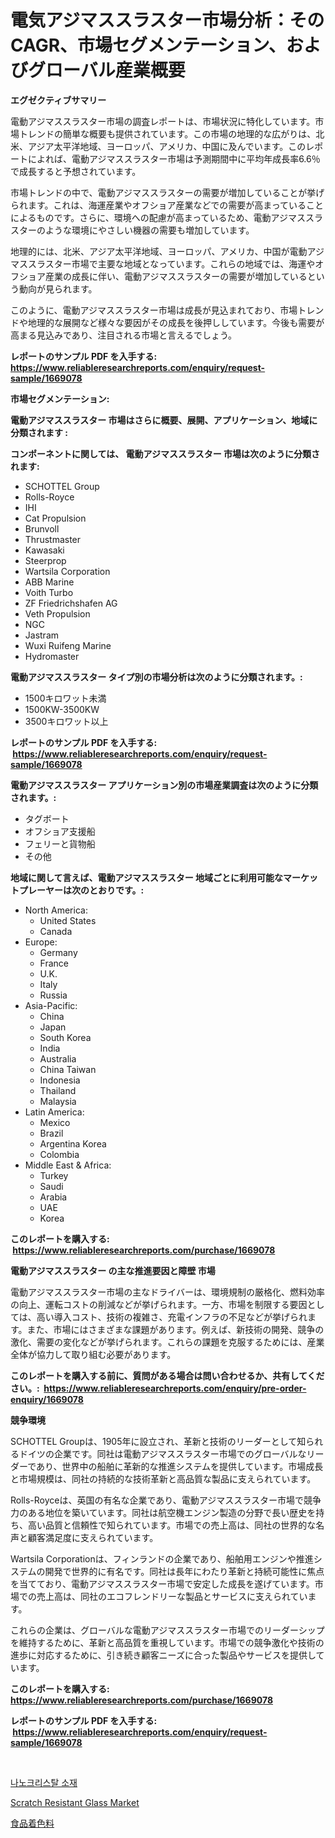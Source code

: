 <p><h1>電気アジマススラスター市場分析：そのCAGR、市場セグメンテーション、およびグローバル産業概要</h1></p><p><strong>エグゼクティブサマリー</strong></p>
<p><p>電動アジマススラスター市場の調査レポートは、市場状況に特化しています。市場トレンドの簡単な概要も提供されています。この市場の地理的な広がりは、北米、アジア太平洋地域、ヨーロッパ、アメリカ、中国に及んでいます。このレポートによれば、電動アジマススラスター市場は予測期間中に平均年成長率6.6％で成長すると予想されています。</p><p>市場トレンドの中で、電動アジマススラスターの需要が増加していることが挙げられます。これは、海運産業やオフショア産業などでの需要が高まっていることによるものです。さらに、環境への配慮が高まっているため、電動アジマススラスターのような環境にやさしい機器の需要も増加しています。</p><p>地理的には、北米、アジア太平洋地域、ヨーロッパ、アメリカ、中国が電動アジマススラスター市場で主要な地域となっています。これらの地域では、海運やオフショア産業の成長に伴い、電動アジマススラスターの需要が増加しているという動向が見られます。</p><p>このように、電動アジマススラスター市場は成長が見込まれており、市場トレンドや地理的な展開など様々な要因がその成長を後押ししています。今後も需要が高まる見込みであり、注目される市場と言えるでしょう。</p></p>
<p><strong>レポートのサンプル PDF を入手する: <a href="https://www.reliableresearchreports.com/enquiry/request-sample/1669078">https://www.reliableresearchreports.com/enquiry/request-sample/1669078</a></strong></p>
<p><strong>市場セグメンテーション:</strong></p>
<p><strong> 電動アジマススラスター 市場はさらに概要、展開、アプリケーション、地域に分類されます :</strong></p>
<p><strong>コンポーネントに関しては、 電動アジマススラスター 市場は次のように分類されます: &nbsp;</strong></p>
<p><ul><li>SCHOTTEL Group</li><li>Rolls-Royce</li><li>IHI</li><li>Cat Propulsion</li><li>Brunvoll</li><li>Thrustmaster</li><li>Kawasaki</li><li>Steerprop</li><li>Wartsila Corporation</li><li>ABB Marine</li><li>Voith Turbo</li><li>ZF Friedrichshafen AG</li><li>Veth Propulsion</li><li>NGC</li><li>Jastram</li><li>Wuxi Ruifeng Marine</li><li>Hydromaster</li></ul></p>
<p><strong> 電動アジマススラスター タイプ別の市場分析は次のように分類されます。:</strong></p>
<p><ul><li>1500キロワット未満</li><li>1500KW-3500KW</li><li>3500キロワット以上</li></ul></p>
<p><strong>レポートのサンプル PDF を入手する: &nbsp;<a href="https://www.reliableresearchreports.com/enquiry/request-sample/1669078">https://www.reliableresearchreports.com/enquiry/request-sample/1669078</a></strong></p>
<p><strong> 電動アジマススラスター アプリケーション別の市場産業調査は次のように分類されます。:</strong></p>
<p><ul><li>タグボート</li><li>オフショア支援船</li><li>フェリーと貨物船</li><li>その他</li></ul></p>
<p><strong>地域に関して言えば、電動アジマススラスター 地域ごとに利用可能なマーケットプレーヤーは次のとおりです。:</strong></p>
<p><ul>
    <li>
        North America:
        <ul>
            <li>United States</li>
            <li>Canada</li>
        </ul>
    </li>
    <li>
        Europe:
        <ul>
            <li>Germany</li>
            <li>France</li>
            <li>U.K.</li>
            <li>Italy</li>
            <li>Russia</li>
        </ul>
    </li>
    <li>
        Asia-Pacific:
        <ul>
            <li>China</li>
            <li>Japan</li>
            <li>South Korea</li>
            <li>India</li>
            <li>Australia</li>
            <li>China Taiwan</li>
            <li>Indonesia</li>
            <li>Thailand</li>
            <li>Malaysia</li>
        </ul>
    </li>
    <li>
        Latin America:
        <ul>
            <li>Mexico</li>
            <li>Brazil</li>
            <li>Argentina Korea</li>
            <li>Colombia</li>
        </ul>
    </li>
    <li>
        Middle East & Africa:
        <ul>
            <li>Turkey</li>
            <li>Saudi</li>
            <li>Arabia</li>
            <li>UAE</li>
            <li>Korea</li>
        </ul>
    </li>
    </ul></p>
<p><strong>このレポートを購入する: &nbsp;<a href="https://www.reliableresearchreports.com/purchase/1669078">https://www.reliableresearchreports.com/purchase/1669078</a></strong></p>
<p><strong>電動アジマススラスター の主な推進要因と障壁 市場</strong></p>
<p><p>電動アジマススラスター市場の主なドライバーは、環境規制の厳格化、燃料効率の向上、運転コストの削減などが挙げられます。一方、市場を制限する要因としては、高い導入コスト、技術の複雑さ、充電インフラの不足などが挙げられます。また、市場にはさまざまな課題があります。例えば、新技術の開発、競争の激化、需要の変化などが挙げられます。これらの課題を克服するためには、産業全体が協力して取り組む必要があります。</p></p>
<p><strong>このレポートを購入する前に、質問がある場合は問い合わせるか、共有してください。:&nbsp; <a href="https://www.reliableresearchreports.com/enquiry/pre-order-enquiry/1669078">https://www.reliableresearchreports.com/enquiry/pre-order-enquiry/1669078</a></strong></p>
<p><strong>競争環境</strong></p>
<p><p>SCHOTTEL Groupは、1905年に設立され、革新と技術のリーダーとして知られるドイツの企業です。同社は電動アジマススラスター市場でのグローバルなリーダーであり、世界中の船舶に革新的な推進システムを提供しています。市場成長と市場規模は、同社の持続的な技術革新と高品質な製品に支えられています。</p><p>Rolls-Royceは、英国の有名な企業であり、電動アジマススラスター市場で競争力のある地位を築いています。同社は航空機エンジン製造の分野で長い歴史を持ち、高い品質と信頼性で知られています。市場での売上高は、同社の世界的な名声と顧客満足度に支えられています。</p><p>Wartsila Corporationは、フィンランドの企業であり、船舶用エンジンや推進システムの開発で世界的に有名です。同社は長年にわたり革新と持続可能性に焦点を当てており、電動アジマススラスター市場で安定した成長を遂げています。市場での売上高は、同社のエコフレンドリーな製品とサービスに支えられています。</p><p>これらの企業は、グローバルな電動アジマススラスター市場でのリーダーシップを維持するために、革新と高品質を重視しています。市場での競争激化や技術の進歩に対応するために、引き続き顧客ニーズに合った製品やサービスを提供しています。</p></p>
<p><strong>このレポートを購入する: &nbsp; <a href="https://www.reliableresearchreports.com/purchase/1669078">https://www.reliableresearchreports.com/purchase/1669078</a></strong></p>
<p><strong>レポートのサンプル PDF を入手する: &nbsp;<a href="https://www.reliableresearchreports.com/enquiry/request-sample/1669078">https://www.reliableresearchreports.com/enquiry/request-sample/1669078</a></strong><strong></strong></p>
<p>&nbsp;</p>
<p><p><a href="https://github.com/sammyUltyylrich9067856/Market-Research-Report-List-1/blob/main/648301515184.md">나노크리스탈 소재</a></p><p><a href="https://fuschia-pecorino-a6d.notion.site/Scratch-Resistant-Glass-Market-Size-and-Growth-Market-Segmentation-Regional-and-Country-Breakdowns-6687cdf151384b36af55b17d10b05b43">Scratch Resistant Glass Market</a></p><p><a href="https://github.com/ReyesKohler20231/Market-Research-Report-List-1/blob/main/774762916309.md">食品着色料</a></p></p>